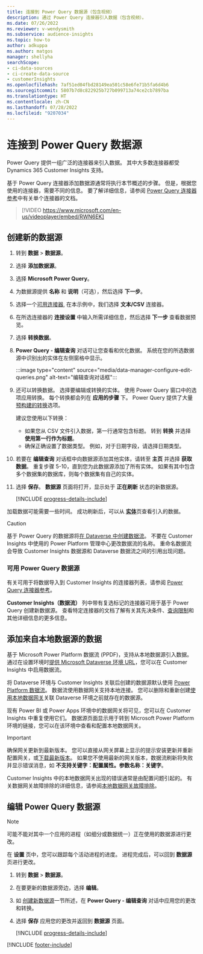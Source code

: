 ```yaml
---
title: 连接到 Power Query 数据源（包含视频）
description: 通过 Power Query 连接器引入数据（包含视频）。
ms.date: 07/26/2022
ms.reviewer: v-wendysmith
ms.subservice: audience-insights
ms.topic: how-to
author: adkuppa
ms.author: matgos
manager: shellyha
searchScope:
- ci-data-sources
- ci-create-data-source
- customerInsights
ms.openlocfilehash: 7af51ed04fbd28149ea501c58e6fe71b5fa6d4b6
ms.sourcegitcommit: 5807b7d8c822925b727b099713a74ce2cb7897ba
ms.translationtype: HT
ms.contentlocale: zh-CN
ms.lasthandoff: 07/28/2022
ms.locfileid: "9207034"
---
```

# <a name="connect-to-a-power-query-data-source"></a>连接到 Power Query 数据源

Power Query 提供一组广泛的连接器来引入数据。 其中大多数连接器都受 Dynamics 365 Customer Insights 支持。

基于 Power Query 连接器添加数据源通常将执行本节概述的步骤。 但是，根据您使用的连接器，需要不同的信息。 要了解详细信息，请参阅 [Power Query 连接器参考](/power-query/connectors/)中有关单个连接器的文档。

> [!VIDEO https://www.microsoft.com/en-us/videoplayer/embed/RWN6EK]

## <a name="create-a-new-data-source"></a>创建新的数据源

1. 转到 **数据** > **数据源**。

1. 选择 **添加数据源**。

1. 选择 **Microsoft Power Query**。

1. 为数据源提供 **名称** 和 **说明**（可选），然后选择 **下一步**。

1. 选择一个[可用连接器](#available-power-query-data-sources), 在本示例中，我们选择 **文本/CSV** 连接器。

1. 在所选连接器的 **连接设置** 中输入所需详细信息，然后选择 **下一步** 查看数据预览。

1. 选择 **转换数据**。

1. **Power Query - 编辑查询** 对话可让您查看和优化数据。 系统在您的所选数据源中识别出的实体在左侧窗格中显示。

   :::image type="content" source="media/data-manager-configure-edit-queries.png" alt-text="编辑查询对话框":::

1. 还可以转换数据。 选择要编辑或转换的实体。 使用 Power Query 窗口中的选项应用转换。 每个转换都会列在 **应用的步骤** 下。 Power Query 提供了大量[预构建的转换](/power-query/power-query-what-is-power-query#transformations)选项。

   建议您使用以下转换：

   - 如果您从 CSV 文件引入数据，第一行通常包含标题。 转到 **转换** 并选择 **使用第一行作为标题**。
   - 确保正确设置了数据类型。 例如，对于日期字段，请选择日期类型。

1. 若要在 **编辑查询** 对话框中向数据源添加其他实体，请转至 **主页** 并选择 **获取数据**。 重复步骤 5-10，直到您为此数据源添加了所有实体。 如果有其中包含多个数据集的数据库，则每个数据集有自己的实体。

1. 选择 **保存**。 **数据源** 页面将打开，显示处于 **正在刷新** 状态的新数据源。

   [!INCLUDE [progress-details-include](includes/progress-details-pane.md)]

加载数据可能需要一些时间。 成功刷新后，可以从 [**实体**](entities.md)页查看引入的数据。

> [!CAUTION]
> 基于 Power Query 的数据源将[在 Dataverse 中创建数据流](/power-query/dataflows/overview-dataflows-across-power-platform-dynamics-365)。 不要在 Customer Insights 中使用的 Power Platform 管理中心更改数据流的名称。 重命名数据流会导致 Customer Insights 数据源和 Dataverse 数据流之间的引用出现问题。

### <a name="available-power-query-data-sources"></a>可用 Power Query 数据源

有关可用于将数据导入到 Customer Insights 的连接器列表，请参阅 [Power Query 连接器参考](/power-query/connectors/)。

**Customer Insights（数据流）** 列中带有复选标记的连接器可用于基于 Power Query 创建新数据源。 查看特定连接器的文档了解有关其先决条件、[查询限制](/power-query/power-query-online-limits)和其他详细信息的更多信息。

## <a name="add-data-from-on-premises-data-sources"></a>添加来自本地数据源的数据

基于 Microsoft Power Platform 数据流 (PPDF)，支持从本地数据源引入数据。 通过在设置环境时[提供 Microsoft Dataverse 环境 URL](create-environment.md)，您可以在 Customer Insights 中启用数据流。

将 Dataverse 环境与 Customer Insights 关联后创建的数据源默认使用 [Power Platform 数据流](/power-query/dataflows/overview-dataflows-across-power-platform-dynamics-365)。 数据流使用数据网关支持本地连接。 您可以删除和重新创建[使用本地数据网关](/data-integration/gateway/service-gateway-app)关联 Dataverse 环境之前就存在的数据源。

现有 Power BI 或 Power Apps 环境中的数据网关将可见，您可以在 Customer Insights 中重复使用它们。 数据源页面显示用于转到 Microsoft Power Platform 环境的链接，您可以在该环境中查看和配置本地数据网关。

> [!IMPORTANT]
> 确保网关更新到最新版本。 您可以直接从网关屏幕上显示的提示安装更新并重新配置网关，或[下载最新版本](https://powerapps.microsoft.com/downloads/)。 如果您不使用最新的网关版本，数据流刷新将失败并显示错误消息，如 **不支持关键字：配置属性。参数名称：关键字**。
>
> Customer Insights 中的本地数据网关出现的错误通常是由配置问题引起的。 有关数据网关故障排除的详细信息，请参阅[本地数据网关故障排除](/data-integration/gateway/service-gateway-tshoot)。

## <a name="edit-power-query-data-sources"></a>编辑 Power Query 数据源

> [!NOTE]
> 可能不能对其中一个应用的进程（如细分或数据统一）正在使用的数据源进行更改。
>
> 在 **设置** 页中，您可以跟踪每个活动进程的进度。 进程完成后，可以回到 **数据源** 页进行更改。

1. 转到 **数据** > **数据源**。

1. 在要更新的数据源旁边，选择 **编辑**。

1. 如 [创建新数据源](#create-a-new-data-source)一节所述，在 **Power Query - 编辑查询** 对话中应用您的更改和转换。

1. 选择 **保存** 应用您的更改并返回到 **数据源** 页面。

   [!INCLUDE [progress-details-include](includes/progress-details-pane.md)]

[!INCLUDE [footer-include](includes/footer-banner.md)]
